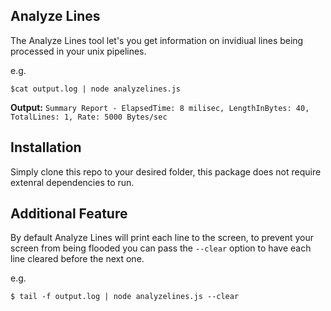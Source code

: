## Analyze Lines

The Analyze Lines tool let's you get information on invidiual lines being processed in your unix pipelines.

e.g.

`$cat output.log | node analyzelines.js`

**Output:**
`Summary Report - ElapsedTime: 8 milisec, LengthInBytes: 40, TotalLines: 1, Rate: 5000 Bytes/sec` 

## Installation 

Simply clone this repo to your desired folder, this package does not require extenral dependencies to run.

## Additional Feature

By default Analyze Lines will print each line to the screen, to prevent your screen from being flooded you can pass the `--clear` option to have each line cleared before the next one.

e.g. 

`$ tail -f output.log | node analyzelines.js --clear`
